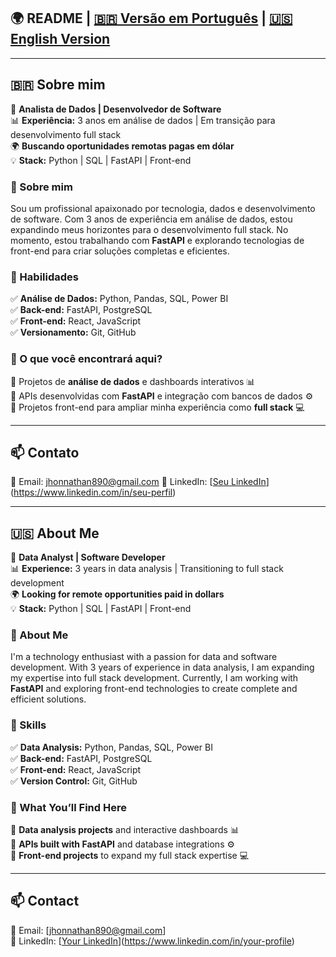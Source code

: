 ## 🌍 README | [🇧🇷 Versão em Português](#portugues) | [🇺🇸 English Version](#english)

---

<a id="portugues"></a>
## 🇧🇷 Sobre mim  
🎯 **Analista de Dados | Desenvolvedor de Software**  
📊 **Experiência:** 3 anos em análise de dados | Em transição para desenvolvimento full stack  
🌍 **Buscando oportunidades remotas pagas em dólar**  
💡 **Stack:** Python | SQL | FastAPI | Front-end  

### 🚀 Sobre mim  
Sou um profissional apaixonado por tecnologia, dados e desenvolvimento de software. Com 3 anos de experiência em análise de dados, estou expandindo meus horizontes para o desenvolvimento full stack. No momento, estou trabalhando com **FastAPI** e explorando tecnologias de front-end para criar soluções completas e eficientes.  

### 🔧 Habilidades  
✅ **Análise de Dados:** Python, Pandas, SQL, Power BI  
✅ **Back-end:** FastAPI, PostgreSQL  
✅ **Front-end:** React, JavaScript  
✅ **Versionamento:** Git, GitHub  

### 🌟 O que você encontrará aqui?  
📌 Projetos de **análise de dados** e dashboards interativos 📊  
📌 APIs desenvolvidas com **FastAPI** e integração com bancos de dados ⚙️  
📌 Projetos front-end para ampliar minha experiência como **full stack** 💻  

---

## 📫 Contato  
📧 Email: jhonnathan890@gmail.com 
💼 LinkedIn: [[Seu LinkedIn](https://www.linkedin.com/in/jhonnathan-sousa/)](https://www.linkedin.com/in/seu-perfil)  

---

<a id="english"></a>
## 🇺🇸 About Me  
🎯 **Data Analyst | Software Developer**  
📊 **Experience:** 3 years in data analysis | Transitioning to full stack development  
🌍 **Looking for remote opportunities paid in dollars**  
💡 **Stack:** Python | SQL | FastAPI | Front-end  

### 🚀 About Me  
I'm a technology enthusiast with a passion for data and software development. With 3 years of experience in data analysis, I am expanding my expertise into full stack development. Currently, I am working with **FastAPI** and exploring front-end technologies to create complete and efficient solutions.  

### 🔧 Skills  
✅ **Data Analysis:** Python, Pandas, SQL, Power BI  
✅ **Back-end:** FastAPI, PostgreSQL  
✅ **Front-end:** React, JavaScript  
✅ **Version Control:** Git, GitHub  

### 🌟 What You’ll Find Here  
📌 **Data analysis projects** and interactive dashboards 📊  
📌 **APIs built with FastAPI** and database integrations ⚙️  
📌 **Front-end projects** to expand my full stack expertise 💻  

---

## 📫 Contact  
📧 Email: [jhonnathan890@gmail.com]  
💼 LinkedIn: [[Your LinkedIn](https://www.linkedin.com/in/jhonnathan-sousa/?locale=en_US)](https://www.linkedin.com/in/your-profile)  
